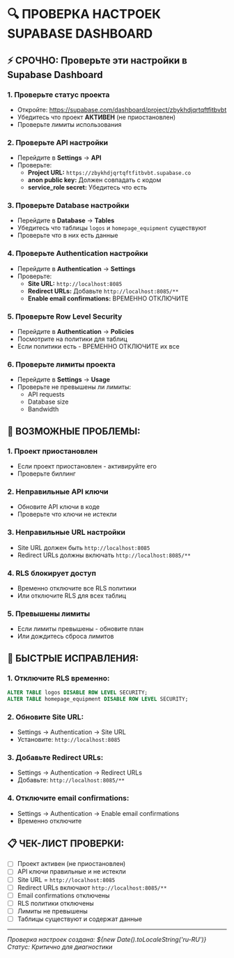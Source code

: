 # 🔍 ПРОВЕРКА НАСТРОЕК SUPABASE DASHBOARD

## ⚡ СРОЧНО: Проверьте эти настройки в Supabase Dashboard

### 1. **Проверьте статус проекта**
- Откройте: https://supabase.com/dashboard/project/zbykhdjqrtqftfitbvbt
- Убедитесь что проект **АКТИВЕН** (не приостановлен)
- Проверьте лимиты использования

### 2. **Проверьте API настройки**
- Перейдите в **Settings** → **API**
- Проверьте:
  - **Project URL:** `https://zbykhdjqrtqftfitbvbt.supabase.co`
  - **anon public key:** Должен совпадать с кодом
  - **service_role secret:** Убедитесь что есть

### 3. **Проверьте Database настройки**
- Перейдите в **Database** → **Tables**
- Убедитесь что таблицы `logos` и `homepage_equipment` существуют
- Проверьте что в них есть данные

### 4. **Проверьте Authentication настройки**
- Перейдите в **Authentication** → **Settings**
- Проверьте:
  - **Site URL:** `http://localhost:8085`
  - **Redirect URLs:** Добавьте `http://localhost:8085/**`
  - **Enable email confirmations:** ВРЕМЕННО ОТКЛЮЧИТЕ

### 5. **Проверьте Row Level Security**
- Перейдите в **Authentication** → **Policies**
- Посмотрите на политики для таблиц
- Если политики есть - ВРЕМЕННО ОТКЛЮЧИТЕ их все

### 6. **Проверьте лимиты проекта**
- Перейдите в **Settings** → **Usage**
- Проверьте не превышены ли лимиты:
  - API requests
  - Database size
  - Bandwidth

## 🚨 ВОЗМОЖНЫЕ ПРОБЛЕМЫ:

### 1. **Проект приостановлен**
- Если проект приостановлен - активируйте его
- Проверьте биллинг

### 2. **Неправильные API ключи**
- Обновите API ключи в коде
- Проверьте что ключи не истекли

### 3. **Неправильные URL настройки**
- Site URL должен быть `http://localhost:8085`
- Redirect URLs должны включать `http://localhost:8085/**`

### 4. **RLS блокирует доступ**
- Временно отключите все RLS политики
- Или отключите RLS для всех таблиц

### 5. **Превышены лимиты**
- Если лимиты превышены - обновите план
- Или дождитесь сброса лимитов

## 🔧 БЫСТРЫЕ ИСПРАВЛЕНИЯ:

### 1. **Отключите RLS временно:**
```sql
ALTER TABLE logos DISABLE ROW LEVEL SECURITY;
ALTER TABLE homepage_equipment DISABLE ROW LEVEL SECURITY;
```

### 2. **Обновите Site URL:**
- Settings → Authentication → Site URL
- Установите: `http://localhost:8085`

### 3. **Добавьте Redirect URLs:**
- Settings → Authentication → Redirect URLs
- Добавьте: `http://localhost:8085/**`

### 4. **Отключите email confirmations:**
- Settings → Authentication → Enable email confirmations
- Временно отключите

## 📋 ЧЕК-ЛИСТ ПРОВЕРКИ:

- [ ] Проект активен (не приостановлен)
- [ ] API ключи правильные и не истекли
- [ ] Site URL = `http://localhost:8085`
- [ ] Redirect URLs включают `http://localhost:8085/**`
- [ ] Email confirmations отключены
- [ ] RLS политики отключены
- [ ] Лимиты не превышены
- [ ] Таблицы существуют и содержат данные

---

*Проверка настроек создана: ${new Date().toLocaleString('ru-RU')}*  
*Статус: Критично для диагностики*
